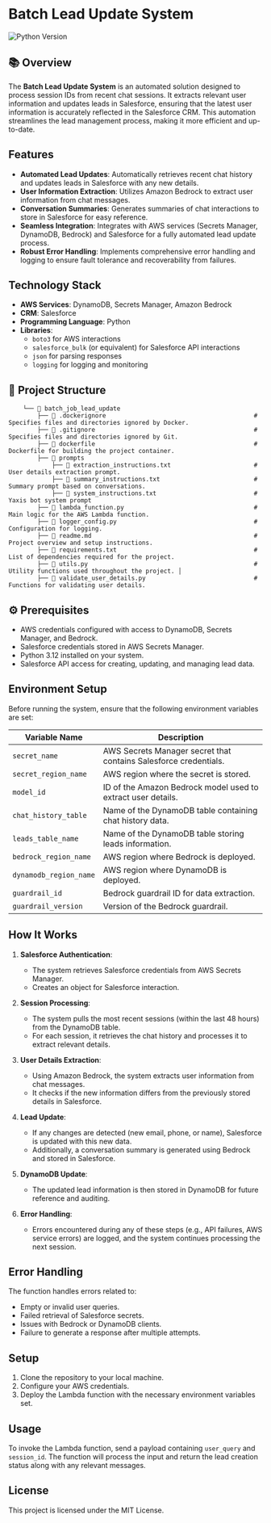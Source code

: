 # Batch Lead Update System

![Python Version](https://img.shields.io/badge/python-3.12-blue)

## 📚 Overview

The **Batch Lead Update System** is an automated solution designed to process session IDs from recent chat sessions. It extracts relevant user information and updates leads in Salesforce, ensuring that the latest user information is accurately reflected in the Salesforce CRM. This automation streamlines the lead management process, making it more efficient and up-to-date.

## Features

- **Automated Lead Updates**: Automatically retrieves recent chat history and updates leads in Salesforce with any new details.
- **User Information Extraction**: Utilizes Amazon Bedrock to extract user information from chat messages.
- **Conversation Summaries**: Generates summaries of chat interactions to store in Salesforce for easy reference.
- **Seamless Integration**: Integrates with AWS services (Secrets Manager, DynamoDB, Bedrock) and Salesforce for a fully automated lead update process.
- **Robust Error Handling**: Implements comprehensive error handling and logging to ensure fault tolerance and recoverability from failures.

## Technology Stack

- **AWS Services**: DynamoDB, Secrets Manager, Amazon Bedrock
- **CRM**: Salesforce
- **Programming Language**: Python
- **Libraries**: 
  - `boto3` for AWS interactions
  - `salesforce_bulk` (or equivalent) for Salesforce API interactions
  - `json` for parsing responses
  - `logging` for logging and monitoring
  
## 📂 Project Structure

```
	└── 📁 batch_job_lead_update 
		├── 📄 .dockerignore 										# Specifies files and directories ignored by Docker. 
		├── 📄 .gitignore 											# Specifies files and directories ignored by Git. 
		├── 📄 dockerfile 											# Dockerfile for building the project container. 
		├── 📁 prompts 											
			├── 📄 extraction_instructions.txt                  		# User details extraction prompt.
			├── 📄 summary_instructions.txt                     		# Summary prompt based on conversations.	
			├── 📄 system_instructions.txt                      		# Yaxis bot system prompt
		├── 📄 lambda_function.py 									# Main logic for the AWS Lambda function. 
		├── 📄 logger_config.py 										# Configuration for logging. 
		├── 📄 readme.md 											# Project overview and setup instructions. 
		├── 📄 requirements.txt 										# List of dependencies required for the project. 
		├── 📄 utils.py												# Utility functions used throughout the project. │ 
		├── 📄 validate_user_details.py 								# Functions for validating user details.
```

## ⚙️ Prerequisites

- AWS credentials configured with access to DynamoDB, Secrets Manager, and Bedrock.
- Salesforce credentials stored in AWS Secrets Manager.
- Python 3.12 installed on your system.
- Salesforce API access for creating, updating, and managing lead data.

## Environment Setup

Before running the system, ensure that the following environment variables are set:

| Variable Name          | Description                                                       |
|------------------------|-------------------------------------------------------------------|
| `secret_name`           | AWS Secrets Manager secret that contains Salesforce credentials.  |
| `secret_region_name`    | AWS region where the secret is stored.                           |
| `model_id`              | ID of the Amazon Bedrock model used to extract user details.      |
| `chat_history_table`    | Name of the DynamoDB table containing chat history data.         |
| `leads_table_name`      | Name of the DynamoDB table storing leads information.            |
| `bedrock_region_name`   | AWS region where Bedrock is deployed.                            |
| `dynamodb_region_name`  | AWS region where DynamoDB is deployed.                           |
| `guardrail_id`          | Bedrock guardrail ID for data extraction.                        |
| `guardrail_version`     | Version of the Bedrock guardrail.                                |

## How It Works

1. **Salesforce Authentication**: 
   - The system retrieves Salesforce credentials from AWS Secrets Manager.
   - Creates an object for Salesforce interaction.

2. **Session Processing**: 
   - The system pulls the most recent sessions (within the last 48 hours) from the DynamoDB table.
   - For each session, it retrieves the chat history and processes it to extract relevant details.

3. **User Details Extraction**:
   - Using Amazon Bedrock, the system extracts user information from chat messages.
   - It checks if the new information differs from the previously stored details in Salesforce.

4. **Lead Update**:
   - If any changes are detected (new email, phone, or name), Salesforce is updated with this new data.
   - Additionally, a conversation summary is generated using Bedrock and stored in Salesforce.

5. **DynamoDB Update**:
   - The updated lead information is then stored in DynamoDB for future reference and auditing.

6. **Error Handling**:
   - Errors encountered during any of these steps (e.g., API failures, AWS service errors) are logged, and the system continues processing the next session.

## Error Handling

The function handles errors related to:
- Empty or invalid user queries.
- Failed retrieval of Salesforce secrets.
- Issues with Bedrock or DynamoDB clients.
- Failure to generate a response after multiple attempts.

## Setup

1. Clone the repository to your local machine.
2. Configure your AWS credentials.
3. Deploy the Lambda function with the necessary environment variables set.

## Usage

To invoke the Lambda function, send a payload containing `user_query` and `session_id`. The function will process the input and return the lead creation status along with any relevant messages.

## License

This project is licensed under the MIT License.